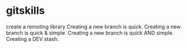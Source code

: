 # gitskills
create a remoting library
Creating a new branch is quick.
Creating a new branch is quick & simple.
Creating a new branch is quick AND simple.
Creating a DEV stash.
